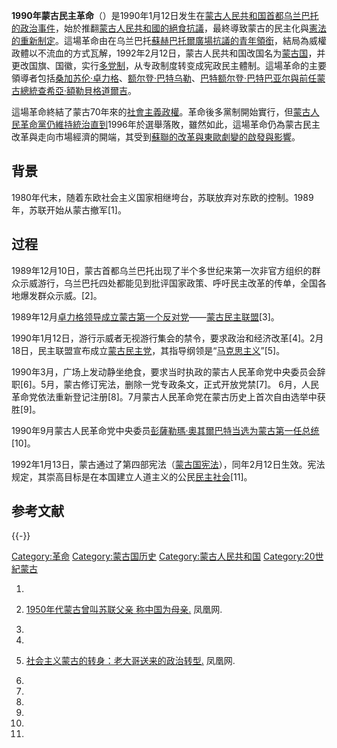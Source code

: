 **1990年蒙古民主革命**（）是1990年1月12日发生在[蒙古人民共和国首都](../Page/蒙古人民共和国.md "wikilink")[乌兰巴托的政治事件](../Page/乌兰巴托.md "wikilink")，始於推翻[蒙古人民共和國的](https://zh.wikipedia.org/wiki/蒙古人民共和國 "wikilink")[絕食抗議](../Page/絕食.md "wikilink")，最終導致蒙古的民主化與[憲法的重新制定](https://zh.wikipedia.org/wiki/蒙古國憲法 "wikilink")。這場革命由在乌兰巴托[蘇赫巴托爾廣場抗議的青年領銜](https://zh.wikipedia.org/wiki/蘇赫巴托爾廣場 "wikilink")，結局為威權政體以不流血的方式瓦解，1992年2月12日，蒙古人民共和国改国名为[蒙古国](../Page/蒙古国.md "wikilink")，并更改国旗、国徽，实行[多党制](https://zh.wikipedia.org/wiki/多党制 "wikilink")，从专政制度转变成宪政民主體制。這場革命的主要領導者包括[桑加苏伦·卓力格](../Page/桑加苏伦·卓力格.md "wikilink")、[额尔登·巴特乌勒](../Page/额尔登·巴特乌勒.md "wikilink")、[巴特额尔登·巴特巴亚尔與前任蒙古總統](../Page/巴特额尔登·巴特巴亚尔.md "wikilink")[查希亞·額勒貝格道爾吉](https://zh.wikipedia.org/wiki/查希亞·額勒貝格道爾吉 "wikilink")。

這場革命終結了蒙古70年來的[社會主義政權](https://zh.wikipedia.org/wiki/社會主義 "wikilink")。革命後多黨制開始實行，但[蒙古人民革命黨仍維持統治直到](https://zh.wikipedia.org/wiki/蒙古人民革命黨 "wikilink")1996年於選舉落敗，雖然如此，這場革命仍為蒙古民主改革與走向市場經濟的開端，其受到[蘇聯的改革與](https://zh.wikipedia.org/wiki/蘇聯 "wikilink")[東歐劇變的啟發與影響](https://zh.wikipedia.org/wiki/東歐劇變 "wikilink")。

## 背景

1980年代末，随着东欧社会主义国家相继垮台，苏联放弃对东欧的控制。1989年，苏联开始从蒙古撤军\[1\]。

## 过程

1989年12月10日，蒙古首都乌兰巴托出现了半个多世纪来第一次非官方组织的群众示威游行，乌兰巴托四处都能见到批评国家政策、呼吁民主改革的传单，全国各地爆发群众示威。\[2\]。

1989年12月[卓力格领导成立蒙古第一个反对党](https://zh.wikipedia.org/wiki/卓力格 "wikilink")——[蒙古民主联盟](https://zh.wikipedia.org/wiki/蒙古民主联盟 "wikilink")\[3\]。

1990年1月12日，游行示威者无视游行集会的禁令，要求政治和经济改革\[4\]。2月18日，民主联盟宣布成立[蒙古民主党](https://zh.wikipedia.org/wiki/民主黨_\(蒙古國\) "wikilink")，其指导纲领是“[马克思主义](../Page/马克思主义.md "wikilink")”\[5\]。

1990年3月，广场上发动静坐绝食，要求当时执政的蒙古人民革命党中央委员会辞职\[6\]。5月，蒙古修订宪法，删除一党专政条文，正式开放党禁\[7\]。
6月，人民革命党依法重新登记注册\[8\]。7月蒙古人民革命党在蒙古历史上首次自由选举中获胜\[9\]。

1990年9月蒙古人民革命党中央委员[彭薩勒瑪·奧其爾巴特当选为蒙古第一任总统](https://zh.wikipedia.org/wiki/彭薩勒瑪·奧其爾巴特 "wikilink")\[10\]。

1992年1月13日，蒙古通过了第四部宪法（[蒙古国宪法](../Page/蒙古国宪法.md "wikilink")），同年2月12日生效。宪法规定，其崇高目标是在本国建立人道主义的公民[民主社会](../Page/民主.md "wikilink")\[11\]。

## 参考文献

{{-}}

[Category:革命](https://zh.wikipedia.org/wiki/Category:革命 "wikilink")
[Category:蒙古国历史](https://zh.wikipedia.org/wiki/Category:蒙古国历史 "wikilink")
[Category:蒙古人民共和国](https://zh.wikipedia.org/wiki/Category:蒙古人民共和国 "wikilink")
[Category:20世紀蒙古](https://zh.wikipedia.org/wiki/Category:20世紀蒙古 "wikilink")

1.
2.  [1950年代蒙古曾叫苏联父亲
    称中国为母亲.](http://news.ifeng.com/history/zhongguoxiandaishi/detail_2010_06/13/1620325_0.shtml)
    凤凰网.

3.
4.
5.  [社会主义蒙古的转身：老大哥送来的政治转型.](http://news.ifeng.com/fhzk/detail_2010_11/19/3164916_1.shtml)
    凤凰网.

6.
7.
8.
9.
10.
11.